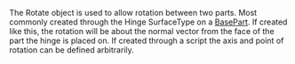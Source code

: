 The Rotate object is used to allow rotation between two parts. Most commonly created through the Hinge SurfaceType on a [BasePart](https://developer.roblox.com/en-us/api-reference/class/BasePart). If created like this, the rotation will be about the normal vector from the face of the part the hinge is placed on. If created through a script the axis and point of rotation can be defined arbitrarily.